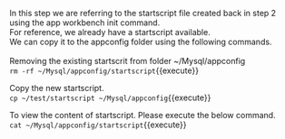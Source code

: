 In this step we are referring to the startscript file created back in step 2 using the app workbench init command.<br>
For reference, we already have a startscript available.<br>We can copy it to the appconfig folder using the following commands.
<br><br>Removing the existing startscrit from folder ~/Mysql/appconfig<br>
`rm -rf ~/Mysql/appconfig/startscript`{{execute}}

Copy the new startscript.<br>`cp ~/test/startscript ~/Mysql/appconfig`{{execute}}

To view the content of startscript. Please execute the below command.<br>
`cat ~/Mysql/appconfig/startscript`{{execute}}
